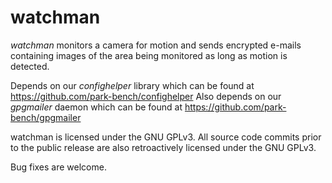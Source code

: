 # watchman

_watchman_ monitors a camera for motion and sends encrypted e-mails containing
images of the area being monitored as long as motion is detected.

Depends on our _confighelper_ library which can be found at
https://github.com/park-bench/confighelper
Also depends on our _gpgmailer_ daemon which can be found at
https://github.com/park-bench/gpgmailer

watchman is licensed under the GNU GPLv3. All source code commits prior to the
public release are also retroactively licensed under the GNU GPLv3.

Bug fixes are welcome.
